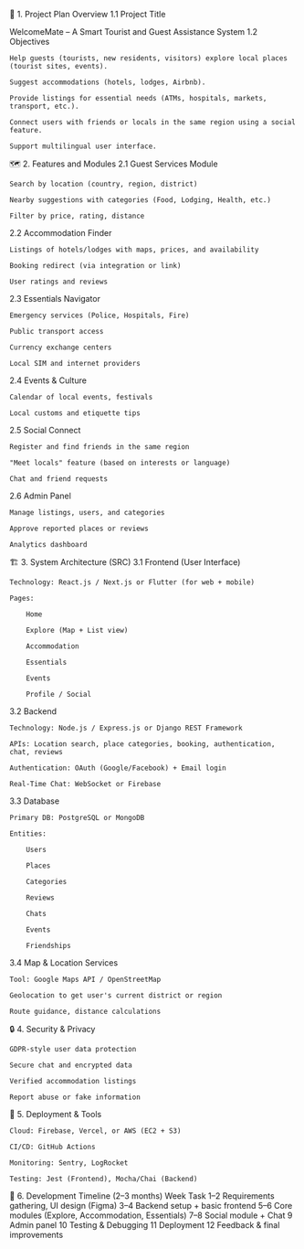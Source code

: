📌 1. Project Plan Overview
1.1 Project Title

WelcomeMate – A Smart Tourist and Guest Assistance System
1.2 Objectives

    Help guests (tourists, new residents, visitors) explore local places (tourist sites, events).

    Suggest accommodations (hotels, lodges, Airbnb).

    Provide listings for essential needs (ATMs, hospitals, markets, transport, etc.).

    Connect users with friends or locals in the same region using a social feature.

    Support multilingual user interface.

🗺️ 2. Features and Modules
2.1 Guest Services Module

    Search by location (country, region, district)

    Nearby suggestions with categories (Food, Lodging, Health, etc.)

    Filter by price, rating, distance

2.2 Accommodation Finder

    Listings of hotels/lodges with maps, prices, and availability

    Booking redirect (via integration or link)

    User ratings and reviews

2.3 Essentials Navigator

    Emergency services (Police, Hospitals, Fire)

    Public transport access

    Currency exchange centers

    Local SIM and internet providers

2.4 Events & Culture

    Calendar of local events, festivals

    Local customs and etiquette tips

2.5 Social Connect

    Register and find friends in the same region

    "Meet locals" feature (based on interests or language)

    Chat and friend requests

2.6 Admin Panel

    Manage listings, users, and categories

    Approve reported places or reviews

    Analytics dashboard

🏗️ 3. System Architecture (SRC)
3.1 Frontend (User Interface)

    Technology: React.js / Next.js or Flutter (for web + mobile)

    Pages:

        Home

        Explore (Map + List view)

        Accommodation

        Essentials

        Events

        Profile / Social

3.2 Backend

    Technology: Node.js / Express.js or Django REST Framework

    APIs: Location search, place categories, booking, authentication, chat, reviews

    Authentication: OAuth (Google/Facebook) + Email login

    Real-Time Chat: WebSocket or Firebase

3.3 Database

    Primary DB: PostgreSQL or MongoDB

    Entities:

        Users

        Places

        Categories

        Reviews

        Chats

        Events

        Friendships

3.4 Map & Location Services

    Tool: Google Maps API / OpenStreetMap

    Geolocation to get user's current district or region

    Route guidance, distance calculations

🔒 4. Security & Privacy

    GDPR-style user data protection

    Secure chat and encrypted data

    Verified accommodation listings

    Report abuse or fake information

🧪 5. Deployment & Tools

    Cloud: Firebase, Vercel, or AWS (EC2 + S3)

    CI/CD: GitHub Actions

    Monitoring: Sentry, LogRocket

    Testing: Jest (Frontend), Mocha/Chai (Backend)

📅 6. Development Timeline (2–3 months)
Week	Task
1–2	Requirements gathering, UI design (Figma)
3–4	Backend setup + basic frontend
5–6	Core modules (Explore, Accommodation, Essentials)
7–8	Social module + Chat
9	Admin panel
10	Testing & Debugging
11	Deployment
12	Feedback & final improvements

